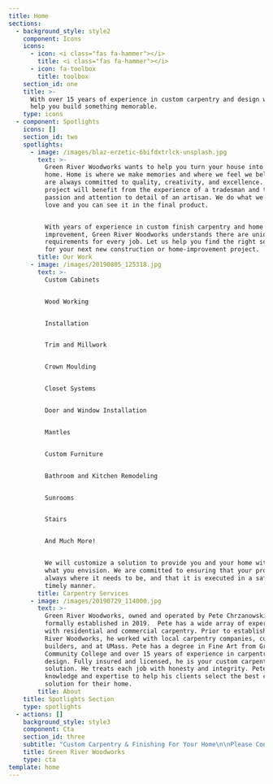 ```yaml
---
title: Home
sections:
  - background_style: style2
    component: Icons
    icons:
      - icon: <i class="fas fa-hammer"></i>
        title: <i class="fas fa-hammer"></i>
      - icon: fa-toolbox
        title: toolbox
    section_id: one
    title: >-
      With over 15 years of experience in custom carpentry and design we can
      help you build something memorable.
    type: icons
  - component: Spotlights
    icons: []
    section_id: two
    spotlights:
      - image: /images/blaz-erzetic-6bifdxtrlck-unsplash.jpg
        text: >-
          Green River Woodworks wants to help you turn your house into your
          home. Home is where we make memories and where we feel we belong. We
          are always committed to quality, creativity, and excellence. Your
          project will benefit from the experience of a tradesman and the
          passion and attention to detail of an artisan. We do what we know and
          love and you can see it in the final product. 


          With years of experience in custom finish carpentry and home
          improvement, Green River Woodworks understands there are unique
          requirements for every job. Let us help you find the right solution
          for your next new construction or home-improvement project.
        title: Our Work
      - image: /images/20190805_125318.jpg
        text: >-
          Custom Cabinets


          Wood Working


          Installation


          Trim and Millwork


          Crown Moulding


          Closet Systems


          Door and Window Installation


          Mantles


          Custom Furniture


          Bathroom and Kitchen Remodeling


          Sunrooms


          Stairs


          And Much More!


          We will customize a solution to provide you and your home with exactly
          what you envision. We are committed to ensuring that your project is
          always where it needs to be, and that it is executed in a safe and
          timely manner.
        title: Carpentry Services
      - image: /images/20190729_114000.jpg
        text: >-
          Green River Woodworks, owned and operated by Pete Chrzanowski, was
          formally established in 2019.  Pete has a wide array of experience
          with residential and commercial carpentry. Prior to establishing Green
          River Woodworks, he worked with local carpentry companies, custom
          builders, and at UMass. Pete has a degree in Fine Art from Greenfield
          Community College and over 15 years of experience in carpentry and
          design. Fully insured and licensed, he is your custom carpentry
          solution. He treats each job with honesty and integrity. Pete has the
          knowledge and expertise to help his clients select the best custom
          solution for their home.
        title: About
    title: Spotlights Section
    type: spotlights
  - actions: []
    background_style: style3
    component: Cta
    section_id: three
    subtitle: "Custom Carpentry & Finishing For Your Home\n\nPlease Contact Us:\n\n\U0001F4F1413-522-0583\n\n\U0001F4E7 pete@greenriverwoodworks.com"
    title: Green River Woodworks
    type: cta
template: home
---
```


